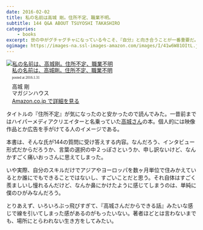 ```yaml
---
date: 2016-02-02
title: 私の名前は高城 剛。住所不定、職業不明。
subtitle: 144 Q&A ABOUT TSUYOSHI TAKASHIRO
categories: 
    - books
excerpt: 世の中がグチャグチャになっている今こそ、『自分』と向き合うことが一番重要だ。最注目パースン高城剛のすべてがわかるQA144。
ogimage: https://images-na.ssl-images-amazon.com/images/I/41w6W81OItL.jpg
---
```


<div class="azlink-box"><div class="azlink-image" style="float:left"><a href="http://www.amazon.co.jp/exec/obidos/ASIN/4838722281/warikiru-22/ref=nosim/" name="azlinklink" target="_blank"><img src="https://images-na.ssl-images-amazon.com/images/I/41w6W81OItL._SL160_.jpg" alt="私の名前は、高城剛。住所不定、職業不明" style="border:none" /></a></div><div class="azlink-info" style="float:left;margin-left:15px;line-height:120%"><div class="azlink-name" style="margin-bottom:10px;line-height:120%"><a href="http://www.amazon.co.jp/exec/obidos/ASIN/4838722281/warikiru-22/ref=nosim/" name="azlinklink" target="_blank">私の名前は、高城剛。住所不定、職業不明</a><div class="azlink-powered-date" style="font-size:7pt;margin-top:5px;font-family:verdana;line-height:120%">posted at 2016.1.31</div></div><div class="azlink-detail">高城 剛<br />マガジンハウス<br /></div><div class="azlink-link" style="margin-top:5px"><a href="http://www.amazon.co.jp/exec/obidos/ASIN/4838722281/warikiru-22/ref=nosim/" target="_blank">Amazon.co.jp で詳細を見る</a></div></div><div class="azlink-footer" style="clear:left"></div></div>

タイトルの『住所不定』が気になったのと安かったので読んでみた。一昔前まではハイパーメディアクリエイターと名乗っていた[高城さん](https://ja.wikipedia.org/wiki/%E9%AB%98%E5%9F%8E%E5%89%9B)の本。個人的には映像作品とか広告を手がけてる人のイメージである。

本書は、そんな氏が144の質問に受け答えする内容。なんだろう、インタビュー形式だからだろうか、言葉の選択の中２っぽさというか、申し訳ないけど、なんかすごく痛いおっさんに思えてしまった。

いや実際、自分のスキルだけでアジアやヨーロッパを数ヶ月単位で住みかえているとか誰にでもできることではないし、すごいことだと思う。それ自体はすごく羨ましいし憧れるんだけど、なんか鼻にかけたように感じてしまうのは、単純に僕のひがみなんだろう。

とりあえず、いろいろぶっ飛びすぎて、『高城さんだからできる話』みたいな感じで線を引いてしまった感があるのがもったいない。著者ほどとは言わないまでも、場所にとらわれない生き方をしてみたい。